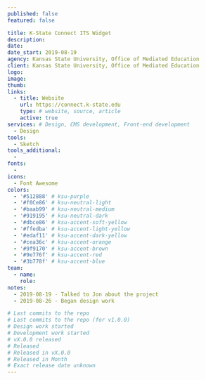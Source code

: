 ```yaml
---
published: false
featured: false

title: K-State Connect ITS Widget
description:
date:
date_start: 2019-08-19
agency: Kansas State University, Office of Mediated Education
client: Kansas State University, Office of Mediated Education
logo:
image:
thumb:
links:
  - title: Website
    url: https://connect.k-state.edu
    type: # website, source, article
    active: true
services: # Design, CMS development, Front-end development
  - Design
tools:
  - Sketch
tools_additional:
  -
fonts:
  -
icons:
  - Font Awesome
colors:
  - '#512888' # ksu-purple
  - '#f0Ce86' # ksu-neutral-light
  - '#baab99' # ksu-neutral-medium
  - '#919195' # ksu-neutral-dark
  - '#dbce86' # ksu-accent-soft-yellow
  - '#ffedba' # ksu-accent-light-yellow
  - '#edaf11' # ksu-accent-dark-yellow
  - '#cea36c' # ksu-accent-orange
  - '#9f9170' # ksu-accent-brown
  - '#9e776f' # ksu-accent-red
  - '#3b778f' # ksu-accent-blue
team:
  - name:
    role:
notes:
  - 2019-08-19 - Talked to Jon about the project
  - 2019-08-26 - Began design work

# Last commits to the repo
# Last commits to the repo (for v1.0.0)
# Design work started
# Development work started
# vX.0.0 released
# Released
# Released in vX.0.0
# Released in Month
# Exact release date unknown
---
```

